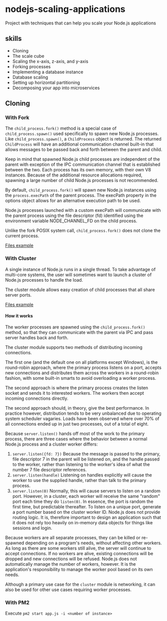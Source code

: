 # nodejs-scaling-applications

Project with techniques that can help you scale your Node.js applications

## skills

* Cloning
* The scale cube
* Scaling the x-axis, z-axis, and y-axis
* Forking processes
* Implementing a database instance
* Database scaling
* Setting up horizontal partitioning
* Decomposing your app into microservices

## Cloning

### With Fork

The `child_process.fork()` method is a special case of `child_process.spawn()` used specifically to spawn new Node.js processes.
Like `child_process.spawn()`, a `ChildProcess` object is returned. The returned `ChildProcess` will have an additional communication channel built-in that allows messages to be passed back and forth between the parent and child.

Keep in mind that spawned Node.js child processes are independent of the parent with exception of the IPC communication channel that is established between the two. Each process has its own memory, with their own V8 instances. Because of the additional resource allocations required, spawning a large number of child Node.js processes is not recommended.

By default, `child_process.fork()` will spawn new Node.js instances using the `process.execPath` of the parent process. The execPath property in the options object allows for an alternative execution path to be used.

Node.js processes launched with a custom execPath will communicate with the parent process using the file descriptor (fd) identified using the environment variable NODE_CHANNEL_FD on the child process.

Unlike the fork POSIX system call, `child_process.fork()` does not clone the current process.

[Files example](https://github.com/laissonsilveira/nodejs-scaling-applications/blob/main/fork)

### With Cluster

A single instance of Node.js runs in a single thread. To take advantage of multi-core systems, the user will sometimes want to launch a cluster of Node.js processes to handle the load.

The cluster module allows easy creation of child processes that all share server ports.

[Files example](https://github.com/laissonsilveira/nodejs-scaling-applications/blob/main/cluster)


#### How it works

The worker processes are spawned using the `child_process.fork()` method, so that they can communicate with the parent via IPC and pass server handles back and forth.

The cluster module supports two methods of distributing incoming connections.

The first one (and the default one on all platforms except Windows), is the round-robin approach, where the primary process listens on a port, accepts new connections and distributes them across the workers in a round-robin fashion, with some built-in smarts to avoid overloading a worker process.

The second approach is where the primary process creates the listen socket and sends it to interested workers. The workers then accept incoming connections directly.

The second approach should, in theory, give the best performance. In practice however, distribution tends to be very unbalanced due to operating system scheduler vagaries. Loads have been observed where over 70% of all connections ended up in just two processes, out of a total of eight.

Because `server.listen()` hands off most of the work to the primary process, there are three cases where the behavior between a normal Node.js process and a cluster worker differs:

1. `server.listen({fd: 7})` Because the message is passed to the primary, file descriptor 7 in the parent will be listened on, and the handle passed to the worker, rather than listening to the worker's idea of what the number 7 file descriptor references.
2. `server.listen(handle)` Listening on handles explicitly will cause the worker to use the supplied handle, rather than talk to the primary process.
3. `server.listen(0)` Normally, this will cause servers to listen on a random port. However, in a cluster, each worker will receive the same "random" port each time they do `listen(0)`. In essence, the port is random the first time, but predictable thereafter. To listen on a unique port, generate a port number based on the cluster worker ID.
Node.js does not provide routing logic. It is, therefore important to design an application such that it does not rely too heavily on in-memory data objects for things like sessions and login.

Because workers are all separate processes, they can be killed or re-spawned depending on a program's needs, without affecting other workers. As long as there are some workers still alive, the server will continue to accept connections. If no workers are alive, existing connections will be dropped and new connections will be refused. Node.js does not automatically manage the number of workers, however. It is the application's responsibility to manage the worker pool based on its own needs.

Although a primary use case for the `cluster` module is networking, it can also be used for other use cases requiring worker processes.

### With PM2

Execute `pm2 start app.js -i <number of instance>`